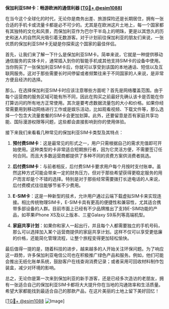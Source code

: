**保加利亚SIM卡：畅游欧洲的通信利器 [[TG💪+ @esim1088](https://t.me/s/esim1088)]**

在当今这个全球化的时代，无论你是商务出差、旅游探险还是长期居住，拥有一张合适的手机卡或流量卡都是必不可少的。尤其是在欧洲这片土地上，每一个国家都有其独特的文化和风景，而保加利亚作为巴尔干半岛上的明珠，更是以其悠久的历史和迷人的自然风光吸引着无数游客。对于计划前往保加利亚的朋友们来说，一张优质的保加利亚SIM卡无疑是你探索这个国家的最佳伴侣。

首先，让我们来了解一下什么是保加利亚SIM卡。简单来说，它就是一种提供移动通信服务的实体卡片，通常插入到你的智能手机或其他支持SIM卡的设备中使用。当你购买了一张保加利亚SIM卡后，你就可以享受到该国的本地通话、短信以及互联网服务。这对于那些需要长时间停留或者频繁往来于不同国家的人来说，是非常方便且经济的选择。

那么，在选择保加利亚SIM卡时应该注意哪些方面呢？首先是网络覆盖范围。由于每个运营商的服务区域可能有所不同，因此在购买之前最好先确认该卡是否能在你打算访问的所有地方正常使用。其次是要考虑数据流量包的大小和价格。如果你经常需要用到移动网络进行工作或是娱乐活动，比如观看视频、下载文件等，那么选择一个包含大流量套餐的SIM卡会更加划算。此外，还要留意是否有家庭共享功能、国际漫游权限等问题，这些都会直接影响到你的使用体验。

接下来我们来看看几种常见的保加利亚SIM卡类型及其特点：

1. **预付费SIM卡**：这是最常见的形式之一，用户只需根据自己的需求充值即可开始使用。这种类型的卡非常适合短期旅行者，因为它灵活方便，不需要签订任何合同。而且大多数运营商都提供了多种不同的资费方案供消费者挑选。

2. **后付费SIM卡**：与前者相反，后付费SIM卡要求用户每个月按时支付账单。虽然这种方式可能会带来一定的财务压力，但对于那些希望获得更稳定服务的用户而言却是个不错的选择。特别是对于那些经常需要拨打长途电话的人来说，后付费模式往往能够节省不少费用。

3. **E-SIM卡**：这是一种新型的技术，允许用户通过云端下载虚拟SIM卡来实现连接。相比传统物理SIM卡，E-SIM卡具有更高的便捷性和兼容性，尤其适合携带多部设备的人群。目前市面上已经有不少品牌推出了支持E-SIM功能的产品，如苹果iPhone XS及以上版本、三星Galaxy S9系列等高端机型。

4. **家庭共享计划**：如果你和家人一起出行，并且每个人都需要独立的手机号码，那么可以选择加入某个运营商提供的家庭共享计划。这样不仅可以享受更低廉的价格，还能简化管理流程，让整个旅程变得更加轻松愉快。

最后值得一提的是，随着科技的进步，越来越多的人开始关注环保问题。为了响应这一趋势，许多保加利亚电信公司也在积极推广绿色产品和服务。例如，他们可能会推出无纸化账单系统，鼓励客户在线查询消费记录；或者采用可回收材料制作包装盒，减少对环境的影响。

总之，无论你是第一次来到保加利亚的新手游客，还是已经多次造访的老朋友，拥有一张适合自己的保加利亚SIM卡都将大大提升你在当地的沟通效率和生活质量。希望大家都能找到最适合自己的那款产品，在这片美丽的土地上留下美好回忆！

[[TG💪+ @esim1088](https://t.me/s/esim1088) ![Image](https://i.postimg.cc/4NQfJmqS/Snipaste-2025-05-13-00-14-12.png)]